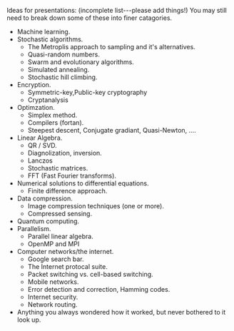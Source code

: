 
Ideas for presentations:
(incomplete list---please add things!)
You may still need to break down some of these into finer catagories.

 - Machine learning.
 - Stochastic algorithms.
   - The Metroplis approach to sampling and it's alternatives.
   - Quasi-random numbers.
   - Swarm and evolutionary algorithms.
   - Simulated annealing.
   - Stochastic hill climbing.
 - Encryption.
   - Symmetric-key,Public-key cryptography
   - Cryptanalysis
 - Optimzation.
   - Simplex method.
   - Compilers (fortan).
   - Steepest descent, Conjugate gradiant, Quasi-Newton, ....
 - Linear Algebra.
   - QR / SVD.
   - Diagnolization, inversion.
   - Lanczos
   - Stochastic matrices.
   - FFT (Fast Fourier transforms).
 - Numerical solutions to differential equations.
   - Finite difference approach.
 - Data compression.
   - Image compression techniques (one or more).
   - Compressed sensing.
 - Quantum computing.
 - Parallelism.
   - Parallel linear algebra.
   - OpenMP and MPI
 - Computer networks/the internet.
   - Google search bar.
   - The Internet protocal suite.
   - Packet switching vs. cell-based switching.
   - Mobile networks.
   - Error detection and correction, Hamming codes.
   - Internet security.
   - Network routing.
 - Anything you always wondered how it worked, but never bothered to it look up.

